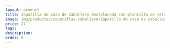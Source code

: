 ```yaml
---
layout: product
title: Zapatilla de casa de caballero destalonada con plantilla de relax color liso
image: img/productos/zapatillas-caballero/Zapatilla de casa de caballero destalonada con plantilla de relax color liso=27.webp
price: 27
tags: 
description: 
order: 0
---
```

